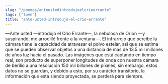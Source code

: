 ```yaml
---
slug: "/poemas/anteustedintrodujoelcrioerrante"
tags: ["love"]
title: "ante-usted-introdujo-el-crío-errante"
---
```

—Ante usted —introdujo el Crío Errante—, la nebulosa de Orión —y suspirando, me arrodillé frente a la ventana—. El infrarrojo que percibe la cámara tiene la capacidad de atravesar el polvo estelar, así que se estima que se pueden observar objetos a una distancia de más de 13.5 mil millones de años luz hacia el pasado. Las imágenes que está captando en tiempo real, son producto de superponer longitudes de onda con nuestra cámara de berilio a una resolución 150 mil billones de píxeles, sin embargo, estos datos no se guardan, y debido a esto, por su carácter transitorio, la información que está siendo proyectada, se perderá para siempre.
